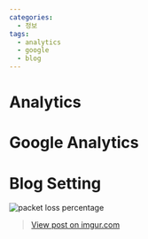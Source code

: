 ```yaml
---
categories: 
  - 정보
tags: 
  - analytics
  - google
  - blog
---
```


# Analytics


# Google Analytics


# Blog Setting

<img src="https://i.imgur.com/L9Ne6uO.png" height="" alt="packet loss percentage">
<blockquote class="imgur-embed-pub" lang="en" data-id="7SiYr3E"><a href="//imgur.com/7SiYr3E">View post on imgur.com</a></blockquote><script async src="//s.imgur.com/min/embed.js" charset="utf-8"></script>
<!--stackedit_data:
eyJoaXN0b3J5IjpbMjAyMjM0ODc2OSw2NzUwNzk0NTFdfQ==
-->